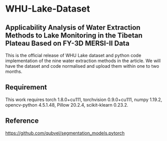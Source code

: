 # WHU-Lake-Dataset
## Applicability Analysis of Water Extraction Methods to Lake Monitoring in the Tibetan Plateau Based on FY-3D MERSI-II Data

This is the official release of WHU Lake dataset and python code implementation of the nine water extraction methods in the article.
We will have the dataset and code normalised and upload them within one to two months.
## Requirement

This work requires torch 1.8.0+cu111, torchvision 0.9.0+cu111, numpy 1.19.2, opencv-python 4.5.1.48, Pillow 20.2.4, scikit-klearn 0.23.2.
## Reference
https://github.com/qubvel/segmentation_models.pytorch

